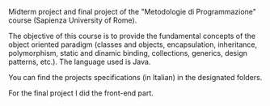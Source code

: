 Midterm project and final project of the "Metodologie di Programmazione" course (Sapienza University of Rome).

The objective of this course is to provide the fundamental concepts of the object oriented paradigm (classes and objects, encapsulation, inheritance, polymorphism, static and dinamic binding, collections, generics, design patterns, etc.).
The language used is Java.

You can find the projects specifications (in Italian) in the designated folders.

For the final project I did the front-end part.